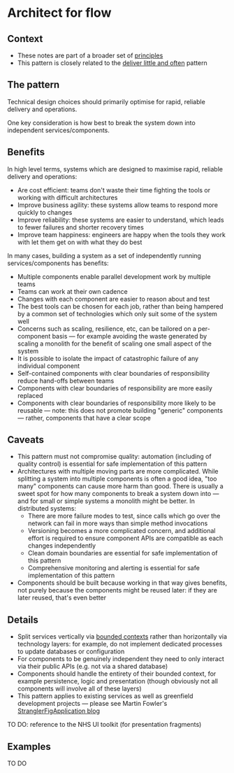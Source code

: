 # Architect for flow

## Context

* These notes are part of a broader set of [principles](../principles.md)
* This pattern is closely related to the [deliver little and often](little-and-often.md) pattern

## The pattern

Technical design choices should primarily optimise for rapid, reliable delivery and operations.

One key consideration is how best to break the system down into independent services/components.

## Benefits

In high level terms, systems which are designed to maximise rapid, reliable delivery and operations:
* Are cost efficient: teams don't waste their time fighting the tools or working with difficult architectures
* Improve business agility: these systems allow teams to respond more quickly to changes
* Improve reliability: these systems are easier to understand, which leads to fewer failures and shorter recovery times
* Improve team happiness: engineers are happy when the tools they work with let them get on with what they do best

In many cases, building a system as a set of independently running services/components has benefits:
* Multiple components enable parallel development work by multiple teams
* Teams can work at their own cadence
* Changes with each component are easier to reason about and test
* The best tools can be chosen for each job, rather than being hampered by a common set of technologies which only suit some of the system well
* Concerns such as scaling, resilience, etc, can be tailored on a per-component basis &mdash; for example avoiding the waste generated by scaling a monolith for the benefit of scaling one small aspect of the system
* It is possible to isolate the impact of catastrophic failure of any individual component
* Self-contained components with clear boundaries of responsibility reduce hand-offs between teams
* Components with clear boundaries of responsibility are more easily replaced
* Components with clear boundaries of responsibility more likely to be reusable &mdash; note: this does not promote building "generic" components &mdash; rather, components that have a clear scope

## Caveats

* This pattern must not compromise quality: automation (including of quality control) is essential for safe implementation of this pattern
* Architectures with multiple moving parts are more complicated. While splitting a system into multiple components is often a good idea, "too many" components can cause more harm than good. There is usually a sweet spot for how many components to break a system down into &mdash; and for small or simple systems a monolith might be better. In distributed systems:
    * There are more failure modes to test, since calls which go over the network can fail in more ways than simple method invocations
    * Versioning becomes a more complicated concern, and additional effort is required to ensure component APIs are compatible as each changes independently
    * Clean domain boundaries are essential for safe implementation of this pattern
    * Comprehensive monitoring and alerting is essential for safe implementation of this pattern
* Components should be built because working in that way gives benefits, not purely because the components might be reused later: if they are later reused, that's even better

## Details

* Split services vertically via [bounded contexts](https://martinfowler.com/bliki/BoundedContext.html) rather than horizontally via technology layers: for example, do not implement dedicated processes to update databases or configuration
* For components to be genuinely independent they need to only interact via their public APIs (e.g. not via a shared database)
* Components should handle the entirety of their bounded context, for example persistence, logic and presentation (though obviously not all components will involve all of these layers)
* This pattern applies to existing services as well as greenfield development projects &mdash; please see Martin Fowler's [StranglerFigApplication blog](https://martinfowler.com/bliki/StranglerFigApplication.html)

TO DO: reference to the NHS UI toolkit (for presentation fragments)

## Examples

TO DO
